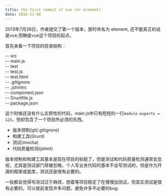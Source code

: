 ```yaml
---
title: the first commit of vue (or element)
date: 2016-11-08 
---
```


2013年7月28日，作者提交了第一个版本，那时命名为 element, 还不能真正的说是vue,但确是vue这个项目的起点。

首先来看一下项目的目录结构：

-- src
<br>
    -- main.js
<br>
-- test
<br>
    -- test.js
<br>
    -- test.html
<br>
-- .gitignore
<br>
-- .jshintrc
<br>
-- component.json
<br>
-- Gruntfile.js
<br>
-- package.json

这个时候还没有什么实质性的代码，main.js中只有短短的一行`module.exports = 123`，但却包含了一个项目所必须的东西。

* 版本控制(git/.gitignore)
* 构建工具(Grunt)
* 测试(mocha)
* 代码质量检测(jshint)

版本控制和构建工具基本是现在项目的标配了，但是测试和代码质量检测通常会忽视，尤其是测试部门常被忽略，个人写业务代码时基本不会写测试的，但是作为开源的框架或是库，测试还是很有必要的。

一般都会觉得写测试过于麻烦，想着等项目稳定了在慢慢加测试，但其实测试是很有必要的，可以提前发现许多问题，避免许多不必要的bug.